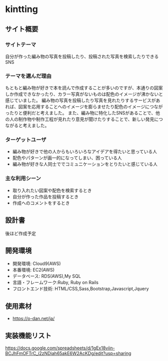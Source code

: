 # kintting

  ## サイト概要
  
  ### サイトテーマ
  自分が作った編み物の写真を投稿したり、投稿された写真を検索したりできるSNS
  
  ### テーマを選んだ理由
  もともと編み物が好きで本を読んで作成することが多いのですが、本通りの図案しか作成できなかったり、カラー写真がないものは配色のイメージが沸かないと感じていました。
  編み物の写真を投稿したり写真を見れたりするサービスがあれば、図案を応用することへのイメージを膨らませたり配色のイメージにつながったりと便利だと考えました。
  また、編み物に特化したSNSがあることで、他の人の制作物や制作工程が見れたり意見が聞けたりすることで、新しい発見につながると考えました。
  
  ### ターゲットユーザ
  * 編み物が好きで他の人からもいろいろなアイデアを得たいと思っている人
  * 配色やパターンが画一的になってしまい、困っている人
  * 編み物が好きな人同士ででコミュニケーションをとりたいと感じている人
  
  ### 主な利用シーン
  * 取り入れたい図案や配色を検索するとき
  * 自分が作った作品を投稿するとき
  * 作成へのコメントをするとき
  

  ## 設計書
  後ほど作成予定
  
  ## 開発環境
  * 開発環境: Cloud9(AWS)
  * 本番環境: EC2(AWS)
  * データベース: RDS(AWS),My SQL
  * 言語・フレームワーク:Ruby,	Ruby on Rails
  * フロントエンド技術: HTML/CSS,Sass,Bootstrap,Javascript,Jquery
  
  ## 使用素材
  * https://o-dan.net/ja/

  ## 実装機能リスト
  https://docs.google.com/spreadsheets/d/1gEx18viin-BCJhFmOFTrC_i2zNDiah65akE6W2AcKDg/edit?usp=sharing
  
  
